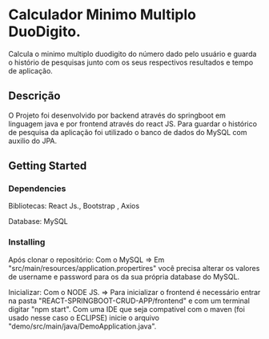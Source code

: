 # Calculador Minimo Multiplo DuoDigito.

Calcula o minimo multiplo duodigito do número dado pelo usuário e guarda o histório de pesquisas junto com os seus respectivos resultados e tempo de aplicação.

## Descrição

O Projeto foi desenvolvido por backend através do springboot em linguagem java e por frontend através do react JS. Para guardar o histórico de pesquisa da aplicação foi utilizado o banco de dados do MySQL com auxilio do JPA.

## Getting Started
### Dependencies

Bibliotecas: React Js., Bootstrap , Axios

Database: MySQL


### Installing

Após clonar o repositório:
  Com o MySQL => Em "src/main/resources/application.propertires" você precisa alterar os valores de username e password para os da sua própria database do MySQL.
  

Inicializar:
  Com o NODE JS. => Para inicializar o frontend é necessário entrar na pasta "REACT-SPRINGBOOT-CRUD-APP/frontend" e com um terminal digitar "npm start".
  Com uma IDE que seja compativel com o maven (foi usado nesse caso o ECLIPSE) inicie o arquivo "demo/src/main/java/DemoApplication.java".
  



